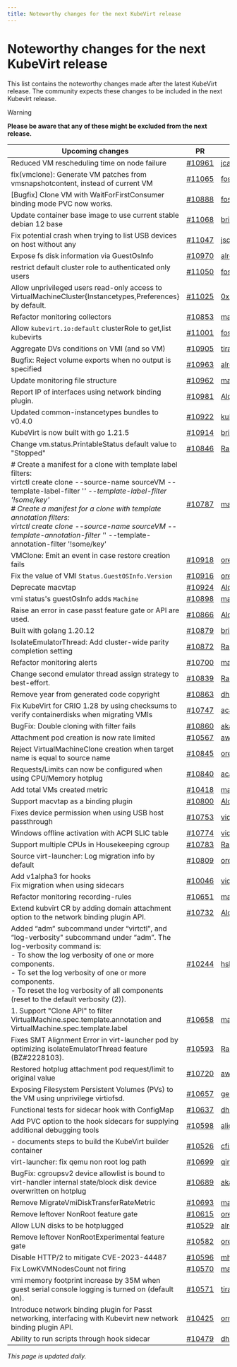 ```yaml
---
title: Noteworthy changes for the next KubeVirt release
---
```


# Noteworthy changes for the next KubeVirt release

This list contains the noteworthy changes made after the latest KubeVirt release. The community expects these changes to be included in the next Kubevirt release.

> [!WARNING]
> **Please be aware that any of these might be excluded from the next release.**

| Upcoming changes | PR                                                                   | Author                                          |
|------------------|----------------------------------------------------------------------|-------------------------------------------------|
| Reduced VM rescheduling time on node failure  | [#10961](https://github.com/kubevirt/kubevirt/pull/10961) | [jcanocan](https://github.com/jcanocan) |
| fix(vmclone): Generate VM patches from vmsnapshotcontent, instead of current VM  | [#11065](https://github.com/kubevirt/kubevirt/pull/11065) | [fossedihelm](https://github.com/fossedihelm) |
| [Bugfix] Clone VM with WaitForFirstConsumer binding mode PVC now works.  | [#10888](https://github.com/kubevirt/kubevirt/pull/10888) | [fossedihelm](https://github.com/fossedihelm) |
| Update container base image to use current stable debian 12 base  | [#11068](https://github.com/kubevirt/kubevirt/pull/11068) | [brianmcarey](https://github.com/brianmcarey) |
| Fix potential crash when trying to list USB devices on host without any  | [#11047](https://github.com/kubevirt/kubevirt/pull/11047) | [jschintag](https://github.com/jschintag) |
| Expose fs disk information via GuestOsInfo  | [#10970](https://github.com/kubevirt/kubevirt/pull/10970) | [alromeros](https://github.com/alromeros) |
| restrict default cluster role to authenticated only users  | [#11050](https://github.com/kubevirt/kubevirt/pull/11050) | [fossedihelm](https://github.com/fossedihelm) |
| Allow unprivileged users read-only access to VirtualMachineCluster{Instancetypes,Preferences} by default.  | [#11025](https://github.com/kubevirt/kubevirt/pull/11025) | [0xFelix](https://github.com/0xFelix) |
| Refactor monitoring collectors  | [#10853](https://github.com/kubevirt/kubevirt/pull/10853) | [machadovilaca](https://github.com/machadovilaca) |
| Allow `kubevirt.io:default` clusterRole to get,list kubevirts  | [#11001](https://github.com/kubevirt/kubevirt/pull/11001) | [fossedihelm](https://github.com/fossedihelm) |
| Aggregate DVs conditions on VMI (and so VM)  | [#10905](https://github.com/kubevirt/kubevirt/pull/10905) | [tiraboschi](https://github.com/tiraboschi) |
| Bugfix: Reject volume exports when no output is specified  | [#10963](https://github.com/kubevirt/kubevirt/pull/10963) | [alromeros](https://github.com/alromeros) |
| Update monitoring file structure  | [#10962](https://github.com/kubevirt/kubevirt/pull/10962) | [machadovilaca](https://github.com/machadovilaca) |
| Report IP of interfaces using network binding plugin.  | [#10981](https://github.com/kubevirt/kubevirt/pull/10981) | [AlonaKaplan](https://github.com/AlonaKaplan) |
| Updated common-instancetypes bundles to v0.4.0  | [#10922](https://github.com/kubevirt/kubevirt/pull/10922) | [kubevirt-bot](https://github.com/kubevirt-bot) |
| KubeVirt is now built with go 1.21.5  | [#10914](https://github.com/kubevirt/kubevirt/pull/10914) | [brianmcarey](https://github.com/brianmcarey) |
| Change vm.status.PrintableStatus default value to "Stopped"  | [#10846](https://github.com/kubevirt/kubevirt/pull/10846) | [RamLavi](https://github.com/RamLavi) |
| # Create a manifest for a clone with template label filters:<br>virtctl create clone --source-name sourceVM --template-label-filter '*' --template-label-filter '!some/key'<br># Create a manifest for a clone with template annotation filters:<br>virtctl create clone --source-name sourceVM --template-annotation-filter '*' --template-annotation-filter '!some/key'  | [#10787](https://github.com/kubevirt/kubevirt/pull/10787) | [matthewei](https://github.com/matthewei) |
| VMClone: Emit an event in case restore creation fails  | [#10918](https://github.com/kubevirt/kubevirt/pull/10918) | [orelmisan](https://github.com/orelmisan) |
| Fix the value of VMI `Status.GuestOSInfo.Version`  | [#10916](https://github.com/kubevirt/kubevirt/pull/10916) | [orelmisan](https://github.com/orelmisan) |
| Deprecate macvtap  | [#10924](https://github.com/kubevirt/kubevirt/pull/10924) | [AlonaKaplan](https://github.com/AlonaKaplan) |
| vmi status's guestOsInfo adds `Machine`  | [#10898](https://github.com/kubevirt/kubevirt/pull/10898) | [matthewei](https://github.com/matthewei) |
| Raise an error in case passt feature gate or API are used.  | [#10866](https://github.com/kubevirt/kubevirt/pull/10866) | [AlonaKaplan](https://github.com/AlonaKaplan) |
| Built with golang 1.20.12  | [#10879](https://github.com/kubevirt/kubevirt/pull/10879) | [brianmcarey](https://github.com/brianmcarey) |
| IsolateEmulatorThread: Add cluster-wide parity completion setting  | [#10872](https://github.com/kubevirt/kubevirt/pull/10872) | [RamLavi](https://github.com/RamLavi) |
| Refactor monitoring alerts  | [#10700](https://github.com/kubevirt/kubevirt/pull/10700) | [machadovilaca](https://github.com/machadovilaca) |
| Change second emulator thread assign strategy to best-effort.  | [#10839](https://github.com/kubevirt/kubevirt/pull/10839) | [RamLavi](https://github.com/RamLavi) |
| Remove year from generated code copyright  | [#10863](https://github.com/kubevirt/kubevirt/pull/10863) | [dhiller](https://github.com/dhiller) |
| Fix KubeVirt for CRIO 1.28 by using checksums to verify containerdisks when migrating VMIs  | [#10747](https://github.com/kubevirt/kubevirt/pull/10747) | [acardace](https://github.com/acardace) |
| BugFix: Double cloning with filter fails  | [#10860](https://github.com/kubevirt/kubevirt/pull/10860) | [akalenyu](https://github.com/akalenyu) |
| Attachment pod creation is now rate limited  | [#10567](https://github.com/kubevirt/kubevirt/pull/10567) | [awels](https://github.com/awels) |
| Reject VirtualMachineClone creation when target name is equal to source name  | [#10845](https://github.com/kubevirt/kubevirt/pull/10845) | [orelmisan](https://github.com/orelmisan) |
| Requests/Limits can now be configured when using CPU/Memory hotplug  | [#10840](https://github.com/kubevirt/kubevirt/pull/10840) | [acardace](https://github.com/acardace) |
| Add total VMs created metric  | [#10418](https://github.com/kubevirt/kubevirt/pull/10418) | [machadovilaca](https://github.com/machadovilaca) |
| Support macvtap as a binding plugin  | [#10800](https://github.com/kubevirt/kubevirt/pull/10800) | [AlonaKaplan](https://github.com/AlonaKaplan) |
| Fixes device permission when using USB host passthrough  | [#10753](https://github.com/kubevirt/kubevirt/pull/10753) | [victortoso](https://github.com/victortoso) |
| Windows offline activation with ACPI SLIC table  | [#10774](https://github.com/kubevirt/kubevirt/pull/10774) | [victortoso](https://github.com/victortoso) |
| Support multiple CPUs in Housekeeping cgroup  | [#10783](https://github.com/kubevirt/kubevirt/pull/10783) | [RamLavi](https://github.com/RamLavi) |
| Source virt-launcher: Log migration info by default  | [#10809](https://github.com/kubevirt/kubevirt/pull/10809) | [orelmisan](https://github.com/orelmisan) |
| Add v1alpha3 for hooks<br>Fix migration when using sidecars  | [#10046](https://github.com/kubevirt/kubevirt/pull/10046) | [victortoso](https://github.com/victortoso) |
| Refactor monitoring  recording-rules  | [#10651](https://github.com/kubevirt/kubevirt/pull/10651) | [machadovilaca](https://github.com/machadovilaca) |
| Extend kubvirt CR by adding domain attachment option to the network binding plugin API.  | [#10732](https://github.com/kubevirt/kubevirt/pull/10732) | [AlonaKaplan](https://github.com/AlonaKaplan) |
| Added “adm” subcommand under “virtctl”, and “log-verbosity" subcommand under “adm”. The log-verbosity command is:<br>- To show the log verbosity of one or more components.<br>- To set the log verbosity of one or more components.<br>- To reset the log verbosity of all components (reset to the default verbosity (2)).  | [#10244](https://github.com/kubevirt/kubevirt/pull/10244) | [hshitomi](https://github.com/hshitomi) |
| 1. Support "Clone API" to filter VirtualMachine.spec.template.annotation and VirtualMachine.spec.template.label  | [#10658](https://github.com/kubevirt/kubevirt/pull/10658) | [matthewei](https://github.com/matthewei) |
| Fixes SMT Alignment Error in virt-launcher pod by optimizing isolateEmulatorThread feature (BZ#2228103).  | [#10593](https://github.com/kubevirt/kubevirt/pull/10593) | [RamLavi](https://github.com/RamLavi) |
| Restored hotplug attachment pod request/limit to original value  | [#10720](https://github.com/kubevirt/kubevirt/pull/10720) | [awels](https://github.com/awels) |
| Exposing Filesystem Persistent Volumes (PVs)  to the VM using unprivilege virtiofsd.  | [#10657](https://github.com/kubevirt/kubevirt/pull/10657) | [germag](https://github.com/germag) |
| Functional tests for sidecar hook with ConfigMap  | [#10637](https://github.com/kubevirt/kubevirt/pull/10637) | [dharmit](https://github.com/dharmit) |
| Add PVC option to the hook sidecars for supplying additional debugging tools  | [#10598](https://github.com/kubevirt/kubevirt/pull/10598) | [alicefr](https://github.com/alicefr) |
| - documents steps to build the KubeVirt builder container  | [#10526](https://github.com/kubevirt/kubevirt/pull/10526) | [cfilleke](https://github.com/cfilleke) |
| virt-launcher: fix qemu non root log path  | [#10699](https://github.com/kubevirt/kubevirt/pull/10699) | [qinqon](https://github.com/qinqon) |
| BugFix: cgroupsv2 device allowlist is bound to virt-handler internal state/block disk device overwritten on hotplug  | [#10689](https://github.com/kubevirt/kubevirt/pull/10689) | [akalenyu](https://github.com/akalenyu) |
| Remove MigrateVmiDiskTransferRateMetric  | [#10693](https://github.com/kubevirt/kubevirt/pull/10693) | [machadovilaca](https://github.com/machadovilaca) |
| Remove leftover NonRoot feature gate  | [#10615](https://github.com/kubevirt/kubevirt/pull/10615) | [orelmisan](https://github.com/orelmisan) |
| Allow LUN disks to be hotplugged  | [#10529](https://github.com/kubevirt/kubevirt/pull/10529) | [alromeros](https://github.com/alromeros) |
| Remove leftover NonRootExperimental feature gate  | [#10582](https://github.com/kubevirt/kubevirt/pull/10582) | [orelmisan](https://github.com/orelmisan) |
| Disable HTTP/2 to mitigate CVE-2023-44487  | [#10596](https://github.com/kubevirt/kubevirt/pull/10596) | [mhenriks](https://github.com/mhenriks) |
| Fix LowKVMNodesCount not firing  | [#10570](https://github.com/kubevirt/kubevirt/pull/10570) | [machadovilaca](https://github.com/machadovilaca) |
| vmi memory footprint increase by 35M when guest serial console logging is turned on (default on).  | [#10571](https://github.com/kubevirt/kubevirt/pull/10571) | [tiraboschi](https://github.com/tiraboschi) |
| Introduce network binding plugin for Passt networking, interfacing with Kubevirt new network binding plugin API.  | [#10425](https://github.com/kubevirt/kubevirt/pull/10425) | [ormergi](https://github.com/ormergi) |
| Ability to run scripts through hook sidecar  | [#10479](https://github.com/kubevirt/kubevirt/pull/10479) | [dharmit](https://github.com/dharmit) |


_This page is updated daily._
